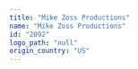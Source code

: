 ```yaml
---
title: "Mike Zoss Productions"
name: "Mike Zoss Productions"
id: "2092"
logo_path: "null"
origin_country: "US"
---
```

